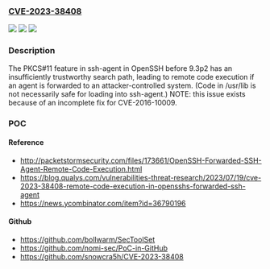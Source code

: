 ### [CVE-2023-38408](https://cve.mitre.org/cgi-bin/cvename.cgi?name=CVE-2023-38408)
![](https://img.shields.io/static/v1?label=Product&message=n%2Fa&color=blue)
![](https://img.shields.io/static/v1?label=Version&message=n%2Fa&color=blue)
![](https://img.shields.io/static/v1?label=Vulnerability&message=n%2Fa&color=brighgreen)

### Description

The PKCS#11 feature in ssh-agent in OpenSSH before 9.3p2 has an insufficiently trustworthy search path, leading to remote code execution if an agent is forwarded to an attacker-controlled system. (Code in /usr/lib is not necessarily safe for loading into ssh-agent.) NOTE: this issue exists because of an incomplete fix for CVE-2016-10009.

### POC

#### Reference
- http://packetstormsecurity.com/files/173661/OpenSSH-Forwarded-SSH-Agent-Remote-Code-Execution.html
- https://blog.qualys.com/vulnerabilities-threat-research/2023/07/19/cve-2023-38408-remote-code-execution-in-opensshs-forwarded-ssh-agent
- https://news.ycombinator.com/item?id=36790196

#### Github
- https://github.com/bollwarm/SecToolSet
- https://github.com/nomi-sec/PoC-in-GitHub
- https://github.com/snowcra5h/CVE-2023-38408

